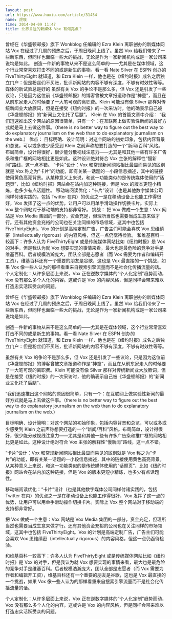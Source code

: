```yaml
---
layout: post
url: https://www.huxiu.com/article/31454
name: 虎嗅
time: 2014-04-09 11:47
title: 业界关注的新媒体 Vox 有何亮点？
---
```

曾经在《华盛顿邮报》旗下 Wonkblog 任编辑的 Ezra Klein 离职创办的新媒体网站 Vox 在经过了几周的预热之后，于周日晚间上线了。虽然 Vox 给我们带来了一些新东西，但同样也面临一些大的挑战，无论是作为一家新闻机构或是一家公司来说均是如此。 创造一件新的事物从来不是这么简单的——尤其是在媒体领域，这个行业常常喜欢打击不同的或是新生的事物。看一看 Nate Silver 在 ESPN 创办的 FiveThirtyEight 就知道，和 Ezra Klein 一样，他也是在《纽约时报》成名之后独立门户：但是粉丝们不买账，批评新网站的内容不够有深度，不够有时效性等等。 媒体的新试验总是好的 虽然有关 Vox 的争论不是那么多，但 Vox 还是引发了一些议论，只是因为这位前《华盛顿邮报》的博客曾被文章报道称作是“神童”，而且在从前东家走人的时候要了一大笔可观的离职费。Klein 可能没有像 Silver 那样对传统新闻业大放厥词，但是在接受《纽约时报》的一次采访时，他的确表示自己被《华盛顿邮报》的“新闻业文化托了后腿”。 Klein 在 Vox 的首篇文章中介绍： “我们迅速推出这个网站的原因很简单，只有一个：在互联网上做实验性新闻的最好方式就是马上去做这件事。（there is no better way to figure out the best way to do explanatory journalism on the web than to do explanatory journalism on the web.） 优点： 目标明确、设计简明：对这个网站的初始印象，包括内容背景和总览，可以或多或少感受到 Klein 之前声称想要打造的一个“新闻/百科”风格。布局简单，设计得很好，很少能分散视线注意力——尤其是和其他一些有许多广告条和推广框的网站相比更是如此。这种设计绝对符合 Vox 主张的解释性“慢新闻”路线，这一点不错。 “卡片”设计：Vox 和常规新闻网站相比最显而易见的区别就是 Vox 称之为“卡片”的功能，即有关某一话题的一小段信息摘述，其中的链接使用黄色高亮背景。从某种意义上来说，和这一功能类似的是传统媒体使用的“话题页”，比如《纽约时报》网站会在站内加这种链接，但是 Vox 的版本更短小精炼，也多少有点话题性。 移动端阅读优化：“卡片”设计（也是其他数字媒体公司同样付诸实践的，包括 Twitter 在内）的优点之一是在移动设备上也能工作得很好，Vox 发挥了这一点的优势，让用户可以用单手滑动操作切换卡片。实际上 Vox 整个网站对于移动端的支持都非常好。 挑战： 把 Vox 做成一个生意：Vox 网站是 Vox Media 集团的一部分，资金充足，但理所当然也需要当成生意来做才行。还有其他资金充裕的公司也在关注同样的市场领域，这其中也包括 FiveThirtyEight。Vox 的计划是高端定制广告，广告主们可能会喜欢 Vox 思维缜密（intellectually rigorous）的内容风格，但这一点仍亟待检验。 和维基百科一较高下：许多人认为 FiveThirtyEight 或是传统媒体网站比如《纽约时报》是 Vox 的对手，但是我认为就 Vox 想要实现的事情来看，最大也是最危险的竞争对手是维基百科。后者规模浩瀚庞大，团队全部是志愿者（而 Vox 需要为作者和编辑开工资），维基百科还有一个重要的朋友是谷歌，这也是 Vox 最直接的一个挑战，如果 Vox 像一些人认为的那样看重来自搜索引擎流量而不是社会化传播流量的话。 个人定制化：从许多层面上来说，Vox 正在逆数字媒体的“个人化定制”趋势而动，Vox 没有那么多个人化的内容。这或许是 Vox 的内容风格，但是同样会带来难以打造忠实活跃受众的问题。

曾经在《华盛顿邮报》旗下 Wonkblog 任编辑的 Ezra Klein 离职创办的新媒体网站 Vox 在经过了几周的预热之后，于周日晚间上线了。虽然 Vox 给我们带来了一些新东西，但同样也面临一些大的挑战，无论是作为一家新闻机构或是一家公司来说均是如此。

创造一件新的事物从来不是这么简单的——尤其是在媒体领域，这个行业常常喜欢打击不同的或是新生的事物。看一看 Nate Silver 在 ESPN 创办的 FiveThirtyEight 就知道，和 Ezra Klein 一样，他也是在《纽约时报》成名之后独立门户：但是粉丝们不买账，批评新网站的内容不够有深度，不够有时效性等等。

虽然有关 Vox 的争论不是那么多，但 Vox 还是引发了一些议论，只是因为这位前《华盛顿邮报》的博客曾被文章报道称作是“神童”，而且在从前东家走人的时候要了一大笔可观的离职费。Klein 可能没有像 Silver 那样对传统新闻业大放厥词，但是在接受《纽约时报》的一次采访时，他的确表示自己被《华盛顿邮报》的“新闻业文化托了后腿”。

“我们迅速推出这个网站的原因很简单，只有一个：在互联网上做实验性新闻的最好方式就是马上去做这件事。（there is no better way to figure out the best way to do explanatory journalism on the web than to do explanatory journalism on the web.）

目标明确、设计简明：对这个网站的初始印象，包括内容背景和总览，可以或多或少感受到 Klein 之前声称想要打造的一个“新闻/百科”风格。布局简单，设计得很好，很少能分散视线注意力——尤其是和其他一些有许多广告条和推广框的网站相比更是如此。这种设计绝对符合 Vox 主张的解释性“慢新闻”路线，这一点不错。

“卡片”设计：Vox 和常规新闻网站相比最显而易见的区别就是 Vox 称之为“卡片”的功能，即有关某一话题的一小段信息摘述，其中的链接使用黄色高亮背景。从某种意义上来说，和这一功能类似的是传统媒体使用的“话题页”，比如《纽约时报》网站会在站内加这种链接，但是 Vox 的版本更短小精炼，也多少有点话题性。

移动端阅读优化：“卡片”设计（也是其他数字媒体公司同样付诸实践的，包括 Twitter 在内）的优点之一是在移动设备上也能工作得很好，Vox 发挥了这一点的优势，让用户可以用单手滑动操作切换卡片。实际上 Vox 整个网站对于移动端的支持都非常好。

把 Vox 做成一个生意：Vox 网站是 Vox Media 集团的一部分，资金充足，但理所当然也需要当成生意来做才行。还有其他资金充裕的公司也在关注同样的市场领域，这其中也包括 FiveThirtyEight。Vox 的计划是高端定制广告，广告主们可能会喜欢 Vox 思维缜密（intellectually rigorous）的内容风格，但这一点仍亟待检验。

和维基百科一较高下：许多人认为 FiveThirtyEight 或是传统媒体网站比如《纽约时报》是 Vox 的对手，但是我认为就 Vox 想要实现的事情来看，最大也是最危险的竞争对手是维基百科。后者规模浩瀚庞大，团队全部是志愿者（而 Vox 需要为作者和编辑开工资），维基百科还有一个重要的朋友是谷歌，这也是 Vox 最直接的一个挑战，如果 Vox 像一些人认为的那样看重来自搜索引擎流量而不是社会化传播流量的话。

个人定制化：从许多层面上来说，Vox 正在逆数字媒体的“个人化定制”趋势而动，Vox 没有那么多个人化的内容。这或许是 Vox 的内容风格，但是同样会带来难以打造忠实活跃受众的问题。


